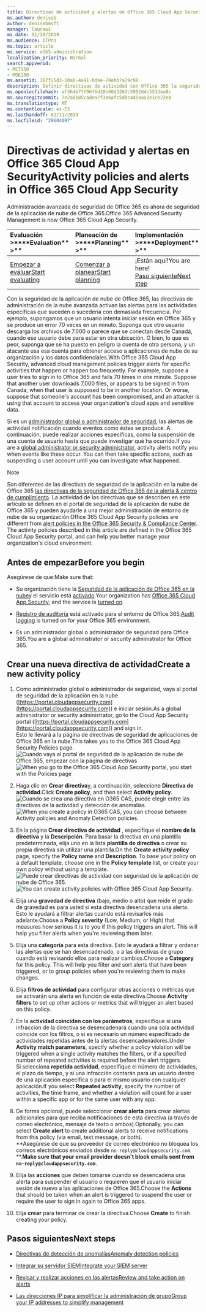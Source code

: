 ```yaml
---
title: Directivas de actividad y alertas en Office 365 Cloud App Security
ms.author: deniseb
author: denisebmsft
manager: laurawi
ms.date: 01/28/2019
ms.audience: ITPro
ms.topic: article
ms.service: o365-administration
localization_priority: Normal
search.appverid:
- MET150
- MOE150
ms.assetid: 367f25d3-10a0-4a91-bdae-70ebb7a79c98
description: Definir directivas de actividad con Office 365 la seguridad de la aplicación de nube para configurar alertas para desencadenar cuando actividades específicas suceden o sucedería con demasiada frecuencia. Mediante la configuración de directivas para activar las alertas, puede recibir una notificación sobre y supervisar las actividades específicas.
ms.openlocfilehash: af364e7ff96f6d18b60d3267c5992d4c5533ea8c
ms.sourcegitcommit: 7e2a0185cadea7f3a6afc5ddc445eac2e1ce22eb
ms.translationtype: MT
ms.contentlocale: es-ES
ms.lasthandoff: 02/11/2019
ms.locfileid: "29604097"
---
```

# <a name="activity-policies-and-alerts-in-office-365-cloud-app-security"></a><span data-ttu-id="1e7e6-104">Directivas de actividad y alertas en Office 365 Cloud App Security</span><span class="sxs-lookup"><span data-stu-id="1e7e6-104">Activity policies and alerts in Office 365 Cloud App Security</span></span>

<span data-ttu-id="1e7e6-105">Administración avanzada de seguridad de Office 365 es ahora de seguridad de la aplicación de nube de Office 365.</span><span class="sxs-lookup"><span data-stu-id="1e7e6-105">Office 365 Advanced Security Management is now Office 365 Cloud App Security.</span></span>
  
|<span data-ttu-id="1e7e6-106">Evaluación **\>**</span><span class="sxs-lookup"><span data-stu-id="1e7e6-106">\*\*\*\*Evaluation\*\* \>\*\*</span></span>|<span data-ttu-id="1e7e6-107">Planeación de **\>**</span><span class="sxs-lookup"><span data-stu-id="1e7e6-107">\*\*\*\*Planning\*\* \>\*\*</span></span>|<span data-ttu-id="1e7e6-108">Implementación **\>**</span><span class="sxs-lookup"><span data-stu-id="1e7e6-108">\*\*\*\*Deployment\*\* \>\*\*</span></span>|<span data-ttu-id="1e7e6-109">Utilización de \*\*\*</span><span class="sxs-lookup"><span data-stu-id="1e7e6-109">\*\*\*\*Utilization\*\*\*\*</span></span>|
|:-----|:-----|:-----|:-----|
|[<span data-ttu-id="1e7e6-110">Empezar a evaluar</span><span class="sxs-lookup"><span data-stu-id="1e7e6-110">Start evaluating</span></span>](office-365-cas-overview.md) <br/> |[<span data-ttu-id="1e7e6-111">Comenzar a planear</span><span class="sxs-lookup"><span data-stu-id="1e7e6-111">Start planning</span></span>](get-ready-for-office-365-cas.md) <br/> |<span data-ttu-id="1e7e6-112">¡Están aquí!</span><span class="sxs-lookup"><span data-stu-id="1e7e6-112">You are here!</span></span>  <br/> [<span data-ttu-id="1e7e6-113">Paso siguiente</span><span class="sxs-lookup"><span data-stu-id="1e7e6-113">Next step</span></span>](anomaly-detection-policies-in-ocas.md) <br/> |[<span data-ttu-id="1e7e6-114">Iniciar utilizando</span><span class="sxs-lookup"><span data-stu-id="1e7e6-114">Start utilizing</span></span>](utilization-activities-for-ocas.md) <br/> |
   
<span data-ttu-id="1e7e6-p102">Con la seguridad de la aplicación de nube de Office 365, las directivas de administración de la nube avanzada activan las alertas para las actividades específicas que suceden o sucedería con demasiada frecuencia. Por ejemplo, supongamos que un usuario intenta iniciar sesión en Office 365 y se produce un error 70 veces en un minuto. Suponga que otro usuario descarga los archivos de 7.000 o parece que se conectan desde Canadá, cuando ese usuario debe para estar en otra ubicación. O bien, lo que es peor, suponga que se ha puesto en peligro la cuenta de otra persona, y un atacante usa esa cuenta para obtener acceso a aplicaciones de nube de su organización y los datos confidenciales.</span><span class="sxs-lookup"><span data-stu-id="1e7e6-p102">With Office 365 Cloud App Security, advanced cloud management policies trigger alerts for specific activities that happen or happen too frequently. For example, suppose a user tries to sign in to Office 365 and fails 70 times in one minute. Suppose that another user downloads 7,000 files, or appears to be signed in from Canada, when that user is supposed to be in another location. Or worse, suppose that someone's account has been compromised, and an attacker is using that account to access your organization's cloud apps and sensitive data.</span></span>
  
<span data-ttu-id="1e7e6-p103">Si es un [administrador global o administrador de seguridad](permissions-in-the-security-and-compliance-center.md), las alertas de actividad notificación cuando eventos como éstas se produce. A continuación, puede realizar acciones específicas, como la suspensión de una cuenta de usuario hasta que puede investigar qué ha ocurrido.</span><span class="sxs-lookup"><span data-stu-id="1e7e6-p103">If you are a [global administrator or security administrator](permissions-in-the-security-and-compliance-center.md), activity alerts notify you when events like these occur. You can then take specific actions, such as suspending a user account until you can investigate what happened.</span></span>
  
> [!NOTE]
> <span data-ttu-id="1e7e6-p104">Son diferentes de las directivas de seguridad de la aplicación en la nube de Office 365 [las directivas de la seguridad de Office 365 de la alerta &amp; centro de cumplimiento](alert-policies.md). La actividad de las directivas que se describen en este artículo se definen en el portal de seguridad de la aplicación de nube de Office 365 y pueden ayudarle a una mejor administración de entorno de nube de su organización.</span><span class="sxs-lookup"><span data-stu-id="1e7e6-p104">Office 365 Cloud App Security policies are different from [alert policies in the Office 365 Security &amp; Compliance Center](alert-policies.md). The activity policies described in this article are defined in the Office 365 Cloud App Security portal, and can help you better manage your organization's cloud environment.</span></span> 
  
## <a name="before-you-begin"></a><span data-ttu-id="1e7e6-123">Antes de empezar</span><span class="sxs-lookup"><span data-stu-id="1e7e6-123">Before you begin</span></span>

<span data-ttu-id="1e7e6-124">Asegúrese de que:</span><span class="sxs-lookup"><span data-stu-id="1e7e6-124">Make sure that:</span></span>
  
- <span data-ttu-id="1e7e6-125">Su organización tiene la [Seguridad de la aplicación de Office 365 en la nube](office-365-cas-overview.md)y el servicio está [activado](turn-on-office-365-cas.md).</span><span class="sxs-lookup"><span data-stu-id="1e7e6-125">Your organization has [Office 365 Cloud App Security](office-365-cas-overview.md), and the service is [turned on](turn-on-office-365-cas.md).</span></span>
    
- <span data-ttu-id="1e7e6-126">[Registro de auditoría](turn-audit-log-search-on-or-off.md) está activado para el entorno de Office 365.</span><span class="sxs-lookup"><span data-stu-id="1e7e6-126">[Audit logging](turn-audit-log-search-on-or-off.md) is turned on for your Office 365 environment.</span></span> 
    
- <span data-ttu-id="1e7e6-127">Es un administrador global o administrador de seguridad para Office 365.</span><span class="sxs-lookup"><span data-stu-id="1e7e6-127">You are a global administrator or security administrator for Office 365.</span></span>
    
## <a name="create-a-new-activity-policy"></a><span data-ttu-id="1e7e6-128">Crear una nueva directiva de actividad</span><span class="sxs-lookup"><span data-stu-id="1e7e6-128">Create a new activity policy</span></span>

1. <span data-ttu-id="1e7e6-129">Como administrador global o administrador de seguridad, vaya al portal de seguridad de la aplicación en la nube ([https://portal.cloudappsecurity.com](https://portal.cloudappsecurity.com)) e iniciar sesión.</span><span class="sxs-lookup"><span data-stu-id="1e7e6-129">As a global administrator or security administrator, go to the Cloud App Security portal ([https://portal.cloudappsecurity.com](https://portal.cloudappsecurity.com)) and sign in.</span></span> <br><span data-ttu-id="1e7e6-130">Esto le llevará a la página de directivas de seguridad de aplicaciones de Office 365 en la nube.</span><span class="sxs-lookup"><span data-stu-id="1e7e6-130">This takes you to the Office 365 Cloud App Security Policies page.</span></span><br><span data-ttu-id="1e7e6-131">![Cuando vaya al portal de seguridad de la aplicación de nube de Office 365, empezar con la página de directivas](media/5cb8833c-4e08-438c-bab3-91b5106f6f3f.png)</span><span class="sxs-lookup"><span data-stu-id="1e7e6-131">![When you go to the Office 365 Cloud App Security portal, you start with the Policies page](media/5cb8833c-4e08-438c-bab3-91b5106f6f3f.png)</span></span>
  
2. <span data-ttu-id="1e7e6-132">Haga clic en **Crear directiva**y, a continuación, seleccione **Directiva de actividad**.</span><span class="sxs-lookup"><span data-stu-id="1e7e6-132">Click **Create policy**, and then select **Activity policy**.</span></span><br><span data-ttu-id="1e7e6-133">![Cuando se crea una directiva en O365 CAS, puede elegir entre las directivas de la actividad y detección de anomalías.](media/79f34535-ddf9-4a5b-a0a3-8766bf9c174c.png)</span><span class="sxs-lookup"><span data-stu-id="1e7e6-133">![When you create a policy in O365 CAS, you can choose between Activity policies and Anomaly Detection policies.](media/79f34535-ddf9-4a5b-a0a3-8766bf9c174c.png)</span></span>
  
3. <span data-ttu-id="1e7e6-p105">En la página **Crear directiva de actividad** , especifique el **nombre de la directiva** y la **Descripción**. Para basar la directiva en una plantilla predeterminada, elija uno en la lista **plantilla de directiva** o crear su propia directiva sin utilizar una plantilla.</span><span class="sxs-lookup"><span data-stu-id="1e7e6-p105">On the **Create activity policy** page, specify the **Policy name** and **Description**. To base your policy on a default template, choose one in the **Policy template** list, or create your own policy without using a template.</span></span><br><span data-ttu-id="1e7e6-136">![Puede crear directivas de actividad con seguridad de la aplicación de nube de Office 365.](media/4083a76f-7074-4d6a-8200-6d76d49259d7.png)</span><span class="sxs-lookup"><span data-stu-id="1e7e6-136">![You can create activity policies with Office 365 Cloud App Security.](media/4083a76f-7074-4d6a-8200-6d76d49259d7.png)</span></span>
  
4. <span data-ttu-id="1e7e6-p106">Elija una **gravedad de directiva** (bajo, medio o alto) que mide el grado de gravedad es para usted si esta directiva desencadena una alerta. Esto le ayudará a filtrar alertas cuando está revisarlos más adelante.</span><span class="sxs-lookup"><span data-stu-id="1e7e6-p106">Choose a **Policy severity** (Low, Medium, or High) that measures how serious it is to you if this policy triggers an alert. This will help you filter alerts when you're reviewing them later.</span></span> 
    
5. <span data-ttu-id="1e7e6-p107">Elija una **categoría** para esta directiva. Esto le ayudará a filtrar y ordenar las alertas que se han desencadenado, o a las directivas de grupo cuando está revisando ellos para realizar cambios.</span><span class="sxs-lookup"><span data-stu-id="1e7e6-p107">Choose a **Category** for this policy. This will help you filter and sort alerts that have been triggered, or to group policies when you're reviewing them to make changes.</span></span> 
    
6. <span data-ttu-id="1e7e6-141">Elija **filtros de actividad** para configurar otras acciones o métricas que se activarán una alerta en función de esta directiva.</span><span class="sxs-lookup"><span data-stu-id="1e7e6-141">Choose **Activity filters** to set up other actions or metrics that will trigger an alert based on this policy.</span></span> 
    
7. <span data-ttu-id="1e7e6-142">En la **actividad coinciden con los parámetros**, especifique si una infracción de la directiva se desencadenará cuando una sola actividad coincide con los filtros, o si es necesario un número especificado de actividades repetidas antes de la alertas desencadenadores.</span><span class="sxs-lookup"><span data-stu-id="1e7e6-142">Under **Activity match parameters**, specify whether a policy violation will be triggered when a single activity matches the filters, or if a specified number of repeated activities is required before the alert triggers.</span></span><br><span data-ttu-id="1e7e6-143">Si selecciona **repetida actividad**, especifique el número de actividades, el plazo de tiempo, y si una infracción contarán para un usuario dentro de una aplicación específica o para el mismo usuario con cualquier aplicación.</span><span class="sxs-lookup"><span data-stu-id="1e7e6-143">If you select **Repeated activity**, specify the number of activities, the time frame, and whether a violation will count for a user within a specific app or for the same user with any app.</span></span>
    
8. <span data-ttu-id="1e7e6-144">De forma opcional, puede seleccionar **crear alerta** para crear alertas adicionales para que reciba notificaciones de esta directiva (a través de correo electrónico, mensaje de texto o ambos).</span><span class="sxs-lookup"><span data-stu-id="1e7e6-144">Optionally, you can select **Create alert** to create additional alerts to receive notifications from this policy (via email, text message, or both).</span></span><br><span data-ttu-id="1e7e6-145">\*\*Asegúrese de que su proveedor de correo electrónico no bloquea los correos electrónicos enviados desde `no-reply@cloudappsecurity.com` \*\*.</span><span class="sxs-lookup"><span data-stu-id="1e7e6-145">**Make sure that your email provider doesn't block emails sent from `no-reply@cloudappsecurity.com`**.</span></span> 
  
9. <span data-ttu-id="1e7e6-146">Elija las **acciones** que deben tomarse cuando se desencadena una alerta para suspender el usuario o requieren que el usuario iniciar sesión de nuevo a las aplicaciones de Office 365.</span><span class="sxs-lookup"><span data-stu-id="1e7e6-146">Choose the **Actions** that should be taken when an alert is triggered to suspend the user or require the user to sign in again to Office 365 apps.</span></span> 
    
10. <span data-ttu-id="1e7e6-147">Elija **crear** para terminar de crear la directiva.</span><span class="sxs-lookup"><span data-stu-id="1e7e6-147">Choose **Create** to finish creating your policy.</span></span> 
    
## <a name="next-steps"></a><span data-ttu-id="1e7e6-148">Pasos siguientes</span><span class="sxs-lookup"><span data-stu-id="1e7e6-148">Next steps</span></span>

- [<span data-ttu-id="1e7e6-149">Directivas de detección de anomalías</span><span class="sxs-lookup"><span data-stu-id="1e7e6-149">Anomaly detection policies</span></span>](anomaly-detection-policies-in-ocas.md)
    
- [<span data-ttu-id="1e7e6-150">Integrar su servidor SIEM</span><span class="sxs-lookup"><span data-stu-id="1e7e6-150">Integrate your SIEM server</span></span>](integrate-your-siem-server-with-office-365-cas.md)
    
- [<span data-ttu-id="1e7e6-151">Revisar y realizar acciones en las alertas</span><span class="sxs-lookup"><span data-stu-id="1e7e6-151">Review and take action on alerts</span></span>](review-office-365-cas-alerts.md)
    
- [<span data-ttu-id="1e7e6-152">Las direcciones IP para simplificar la administración de grupo</span><span class="sxs-lookup"><span data-stu-id="1e7e6-152">Group your IP addresses to simplify management</span></span>](group-your-ip-addresses-in-ocas.md)
    

